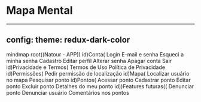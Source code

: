 # Mapa Mental

---
config:
  theme: redux-dark-color
---
mindmap
  root((Natour - APP))
    id)Conta(
      Login
        E-mail e senha
        Esqueci a minha senha
      Cadastro
      Editar perfil
      Alterar senha
      Apagar conta
      Sair
    id)Privacidade e Termos(
      Termos de Uso
      Política de Privacidade
    id)Permissões(
      Pedir permissão de localização
    id)Mapa(
      Localizar usuário no mapa
      Pesquisar ponto
    id)Pontos(
      Acessar ponto
      Cadastrar ponto
      Editar ponto
      Excluir ponto
      Detalhes do meu ponto
    id))Features futuras((
        Denunciar ponto
        Denunciar usuário
        Comentários nos pontos
